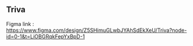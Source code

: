 ## Triva

Figma link : https://www.figma.com/design/Z5SHimuGLwbJYAhSdEkXeU/Triva?node-id=0-1&t=LiOBGRqkFepYxBpD-1